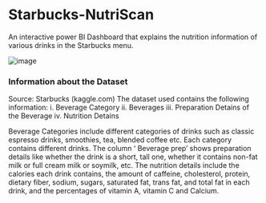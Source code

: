 # Starbucks-NutriScan
An interactive power BI Dashboard that explains the nutrition information of various drinks in the Starbucks menu.

![image](https://github.com/TheekshithaVaratharajsarma/Starbucks-NutriScan/assets/129731048/0784145c-4e81-4719-bc72-439d35257b0b)

### Information about the Dataset
Source: Starbucks (kaggle.com)
The dataset used contains the following information:
i.	Beverage Category
ii.	Beverages
iii.	Preparation Detains of the Beverage
iv.	Nutrition Detains

Beverage Categories include different categories of drinks such as classic espresso drinks, smoothies, tea, blended coffee etc. Each category contains different drinks. The column ‘ Beverage prep’ shows preparation details like whether the drink is a short, tall one, whether it contains non-fat milk or full cream milk or soymilk, etc. The nutrition details include the calories each drink contains, the amount of caffeine, cholesterol, protein, dietary fiber, sodium, sugars, saturated fat, trans fat, and total fat in each drink, and the percentages of vitamin A, vitamin C and Calcium. 

